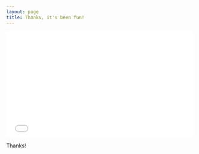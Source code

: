 ```yaml
---
layout: page
title: Thanks, it's been fun!
---
```


<div class="video message"><iframe src="//player.vimeo.com/video/76945212" width="500" height="281" frameborder="0" webkitallowfullscreen mozallowfullscreen allowfullscreen></iframe></div>

Thanks!
